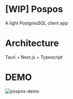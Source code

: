 # [WIP] Pospos

A light PostgresSQL client app

# Architecture

Tauri + Next.js + Typescript

# DEMO

![pospos-demo](https://user-images.githubusercontent.com/1421093/192519325-36c998a6-5812-4187-ab8b-c32bb9a0b277.gif)
